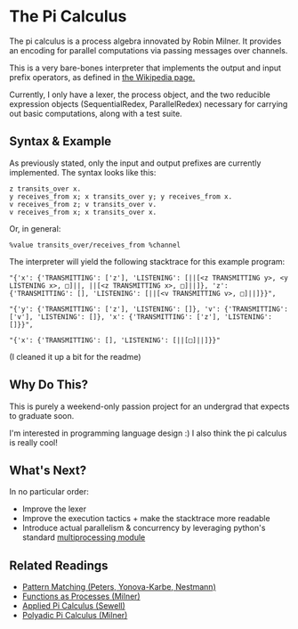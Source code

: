 # The Pi Calculus

The pi calculus is a process algebra innovated by Robin Milner. It provides an encoding for parallel computations via passing messages over channels.

This is a very bare-bones interpreter that implements the output and input prefix operators, as defined in [the Wikipedia page.](https://en.wikipedia.org/wiki/%CE%A0-calculus)

Currently, I only have a lexer, the process object, and the two reducible expression objects (SequentialRedex, ParallelRedex) necessary for carrying out basic computations, along with a test suite.

## Syntax & Example

As previously stated, only the input and output prefixes are currently implemented. The syntax looks like this:
```
z transits_over x.
y receives_from x; x transits_over y; y receives_from x.
v receives_from z; v transits_over v.
v receives_from x; x transits_over x.
```

Or, in general:

```
%value transits_over/receives_from %channel
```

The interpreter will yield the following stacktrace for this example program:
```
"{'x': {'TRANSMITTING': ['z'], 'LISTENING': [||[<z TRANSMITTING y>, <y LISTENING x>, □]||, ||[<z TRANSMITTING x>, □]||]}, 'z': {'TRANSMITTING': [], 'LISTENING': [||[<v TRANSMITTING v>, □]||]}}", 

"{'y': {'TRANSMITTING': ['z'], 'LISTENING': []}, 'v': {'TRANSMITTING': ['v'], 'LISTENING': []}, 'x': {'TRANSMITTING': ['z'], 'LISTENING': []}}", 

"{'x': {'TRANSMITTING': [], 'LISTENING': [||[□]||]}}"
```
(I cleaned it up a bit for the readme)

## Why Do This?

This is purely a weekend-only passion project for an undergrad that expects to graduate soon.

I'm interested in programming language design :) I also think the pi calculus is really cool!

## What's Next?

In no particular order:
* Improve the lexer
* Improve the execution tactics + make the stacktrace more readable
* Introduce actual parallelism & concurrency by leveraging python's standard [multiprocessing module](https://docs.python.org/3/library/multiprocessing.html)

## Related Readings

* [Pattern Matching (Peters, Yonova-Karbe, Nestmann)](https://arxiv.org/pdf/1408.1454.pdf)
* [Functions as Processes (Milner)](https://hal.inria.fr/file/index/docid/75405/filename/RR-1154.pdf)
* [Applied Pi Calculus (Sewell)](https://www.cl.cam.ac.uk/~pes20/apppi.pdf)
* [Polyadic Pi Calculus (Milner)](https://courses.cs.vt.edu/~cs5204/fall09-kafura/Papers/PICalculus/Pi-Calculus-Tutorial.pdf)